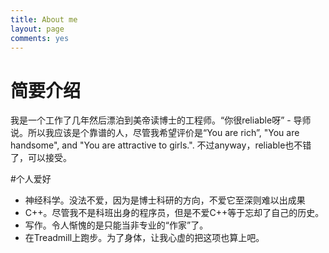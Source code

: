 ```yaml
---
title: About me
layout: page
comments: yes
---
```


# 简要介绍
我是一个工作了几年然后漂泊到美帝读博士的工程师。“你很reliable呀” - 导师说。所以我应该是个靠谱的人，尽管我希望评价是“You are rich”, "You are handsome", and "You are attractive to girls.". 不过anyway，reliable也不错了，可以接受。

#个人爱好
- 神经科学。没法不爱，因为是博士科研的方向，不爱它至深则难以出成果
- C++。尽管我不是科班出身的程序员，但是不爱C++等于忘却了自己的历史。
- 写作。令人惭愧的是只能当非专业的“作家”了。
- 在Treadmill上跑步。为了身体，让我心虚的把这项也算上吧。
